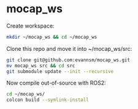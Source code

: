 # mocap_ws

Create workspace:
```bash
mkdir ~/mocap_ws && cd ~/mocap_ws
```

Clone this repo and move it into ~/mocap_ws/src:
```bash
git clone git@github.com:evannsm/mocap_ws.git
mv mocap_ws src && cd src
git submodule update --init --recursive
```

Now compile out-of-source with ROS2:
```bash
cd ~/mocap_ws/
colcon build --symlink-install
```



